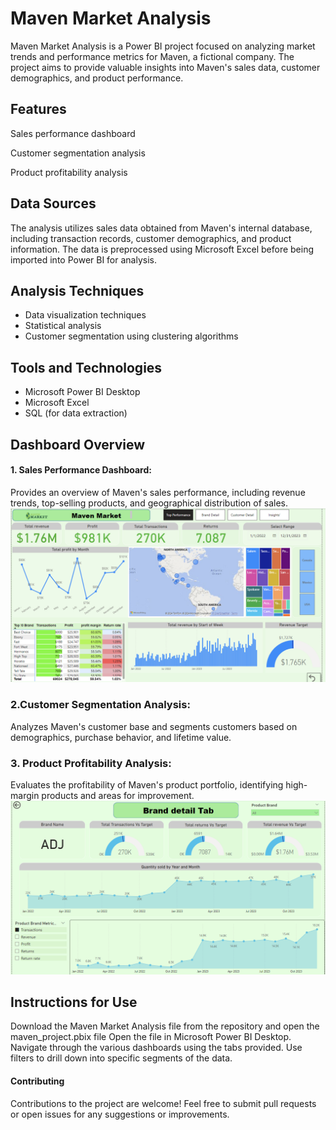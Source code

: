 # Maven Market Analysis

Maven Market Analysis is a Power BI project focused on analyzing market trends and performance metrics for Maven, a fictional company. The project aims to provide valuable insights into Maven's sales data, customer demographics, and product performance.

## Features

Sales performance dashboard

Customer segmentation analysis

Product profitability analysis

## Data Sources

The analysis utilizes sales data obtained from Maven's internal database, including transaction records, customer demographics, and product information. The data is preprocessed using Microsoft Excel before being imported into Power BI for analysis.

## Analysis Techniques

- Data visualization techniques
- Statistical analysis
- Customer segmentation using clustering algorithms

## Tools and Technologies
- Microsoft Power BI Desktop
- Microsoft Excel
- SQL (for data extraction)

## Dashboard Overview

#### 1. Sales Performance Dashboard:
Provides an overview of Maven's sales performance, including revenue trends, top-selling products, and geographical distribution of sales.
![Alt text](https://github.com/Gudiyarasu/Maven-Market-Analysis-Power-Bi-Report/blob/main/Maven%20Market%20Analysis/Top%20Performance.png)

### 2.Customer Segmentation Analysis: 
Analyzes Maven's customer base and segments customers based on demographics, purchase behavior, and lifetime value.

### 3. Product Profitability Analysis: 
Evaluates the profitability of Maven's product portfolio, identifying high-margin products and areas for improvement.
![Alt text](https://github.com/Gudiyarasu/Maven-Market-Analysis-Power-Bi-Report/blob/main/Maven%20Market%20Analysis/Brand%20Detail.png)


## Instructions for Use

Download the Maven Market Analysis file from the repository and open the maven_project.pbix file
Open the file in Microsoft Power BI Desktop.
Navigate through the various dashboards using the tabs provided. Use filters to drill down into specific segments of the data.



#### Contributing
Contributions to the project are welcome! Feel free to submit pull requests or open issues for any suggestions or improvements.

